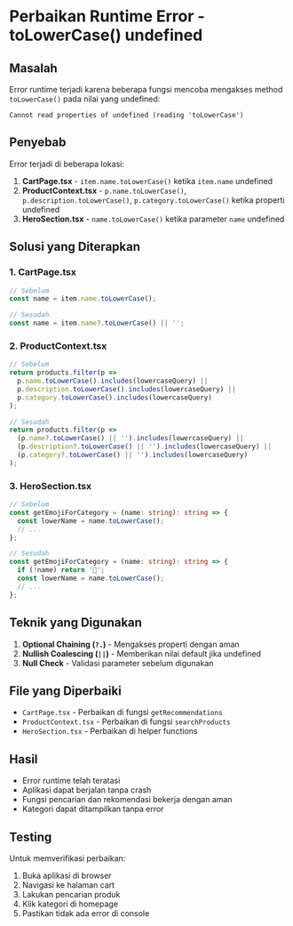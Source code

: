 # Perbaikan Runtime Error - toLowerCase() undefined

## Masalah
Error runtime terjadi karena beberapa fungsi mencoba mengakses method `toLowerCase()` pada nilai yang undefined:
```
Cannot read properties of undefined (reading 'toLowerCase')
```

## Penyebab
Error terjadi di beberapa lokasi:
1. **CartPage.tsx** - `item.name.toLowerCase()` ketika `item.name` undefined
2. **ProductContext.tsx** - `p.name.toLowerCase()`, `p.description.toLowerCase()`, `p.category.toLowerCase()` ketika properti undefined
3. **HeroSection.tsx** - `name.toLowerCase()` ketika parameter `name` undefined

## Solusi yang Diterapkan

### 1. CartPage.tsx
```typescript
// Sebelum
const name = item.name.toLowerCase();

// Sesudah  
const name = item.name?.toLowerCase() || '';
```

### 2. ProductContext.tsx
```typescript
// Sebelum
return products.filter(p => 
  p.name.toLowerCase().includes(lowercaseQuery) ||
  p.description.toLowerCase().includes(lowercaseQuery) ||
  p.category.toLowerCase().includes(lowercaseQuery)
);

// Sesudah
return products.filter(p => 
  (p.name?.toLowerCase() || '').includes(lowercaseQuery) ||
  (p.description?.toLowerCase() || '').includes(lowercaseQuery) ||
  (p.category?.toLowerCase() || '').includes(lowercaseQuery)
);
```

### 3. HeroSection.tsx
```typescript
// Sebelum
const getEmojiForCategory = (name: string): string => {
  const lowerName = name.toLowerCase();
  // ...
};

// Sesudah
const getEmojiForCategory = (name: string): string => {
  if (!name) return '🛒';
  const lowerName = name.toLowerCase();
  // ...
};
```

## Teknik yang Digunakan

1. **Optional Chaining (`?.`)** - Mengakses properti dengan aman
2. **Nullish Coalescing (`||`)** - Memberikan nilai default jika undefined
3. **Null Check** - Validasi parameter sebelum digunakan

## File yang Diperbaiki

- `CartPage.tsx` - Perbaikan di fungsi `getRecommendations`
- `ProductContext.tsx` - Perbaikan di fungsi `searchProducts`  
- `HeroSection.tsx` - Perbaikan di helper functions

## Hasil
- Error runtime telah teratasi
- Aplikasi dapat berjalan tanpa crash
- Fungsi pencarian dan rekomendasi bekerja dengan aman
- Kategori dapat ditampilkan tanpa error

## Testing
Untuk memverifikasi perbaikan:
1. Buka aplikasi di browser
2. Navigasi ke halaman cart
3. Lakukan pencarian produk
4. Klik kategori di homepage
5. Pastikan tidak ada error di console